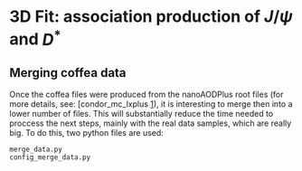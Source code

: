 # 3D Fit: association production of $J/\psi$ and $D^*$

## Merging coffea data

Once the coffea files were produced from the nanoAODPlus root files (for more details, see: [condor_mc_lxplus [1]), it is interesting to merge then into a lower number of files. This will substantially reduce the time needed to proccess the next steps, mainly with the real data samples, which are really big. 
To do this, two python files are used:

```
merge_data.py
config_merge_data.py
```



[1]: https://github.com/Mapse/condor_mc_lxplus
